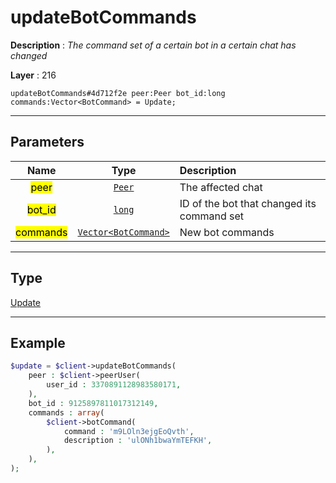 # updateBotCommands

**Description** : *The command set of a certain bot in a certain chat has changed*

**Layer** : 216

```tl
updateBotCommands#4d712f2e peer:Peer bot_id:long commands:Vector<BotCommand> = Update;
```

---

## Parameters

| Name | Type | Description |
| :---: | :---: | :--- |
| <mark>peer</mark> | [`Peer`](type/Peer) | The affected chat |
| <mark>bot_id</mark> | [`long`](type/long) | ID of the bot that changed its command set |
| <mark>commands</mark> | [`Vector<BotCommand>`](type/BotCommand) | New bot commands |

---

## Type

[Update](type/Update)

---

## Example

```php
$update = $client->updateBotCommands(
	peer : $client->peerUser(
		user_id : 3370891128983580171,
	),
	bot_id : 9125897811017312149,
	commands : array(
		$client->botCommand(
			command : 'm9LOln3ejgEoQvth',
			description : 'ulONh1bwaYmTEFKH',
		),
	),
);
```